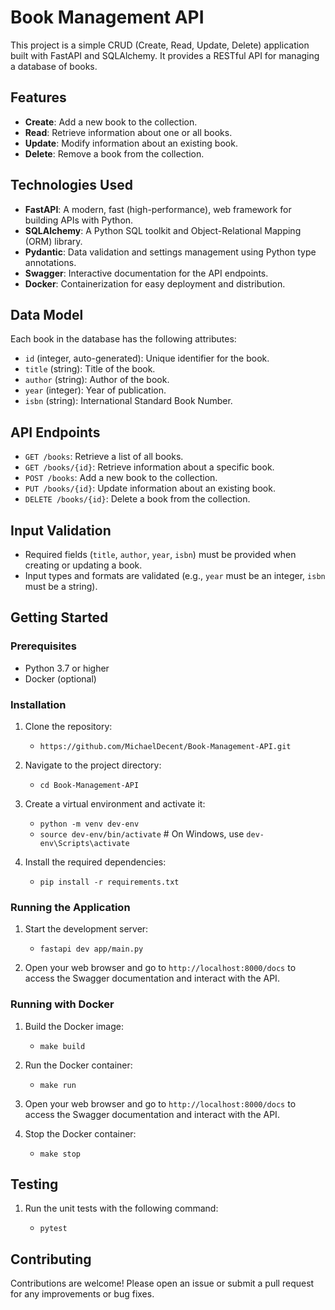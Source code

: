 # Book Management API

This project is a simple CRUD (Create, Read, Update, Delete) application built with FastAPI and SQLAlchemy. It provides a RESTful API for managing a database of books.

## Features

- **Create**: Add a new book to the collection.
- **Read**: Retrieve information about one or all books.
- **Update**: Modify information about an existing book.
- **Delete**: Remove a book from the collection.

## Technologies Used

- **FastAPI**: A modern, fast (high-performance), web framework for building APIs with Python.
- **SQLAlchemy**: A Python SQL toolkit and Object-Relational Mapping (ORM) library.
- **Pydantic**: Data validation and settings management using Python type annotations.
- **Swagger**: Interactive documentation for the API endpoints.
- **Docker**: Containerization for easy deployment and distribution.

## Data Model

Each book in the database has the following attributes:

- `id` (integer, auto-generated): Unique identifier for the book.
- `title` (string): Title of the book.
- `author` (string): Author of the book.
- `year` (integer): Year of publication.
- `isbn` (string): International Standard Book Number.

## API Endpoints

- `GET /books`: Retrieve a list of all books.
- `GET /books/{id}`: Retrieve information about a specific book.
- `POST /books`: Add a new book to the collection.
- `PUT /books/{id}`: Update information about an existing book.
- `DELETE /books/{id}`: Delete a book from the collection.

## Input Validation

- Required fields (`title`, `author`, `year`, `isbn`) must be provided when creating or updating a book.
- Input types and formats are validated (e.g., `year` must be an integer, `isbn` must be a string).

## Getting Started

### Prerequisites

- Python 3.7 or higher
- Docker (optional)

### Installation

1. Clone the repository:
    - `https://github.com/MichaelDecent/Book-Management-API.git`
      
2. Navigate to the project directory:
    - `cd Book-Management-API`
      
3. Create a virtual environment and activate it:   
    - `python -m venv dev-env`
    - `source dev-env/bin/activate`  # On Windows, use `dev-env\Scripts\activate`
    
4. Install the required dependencies:

    - `pip install -r requirements.txt`


### Running the Application

1. Start the development server:

    - `fastapi dev app/main.py`


2. Open your web browser and go to `http://localhost:8000/docs` to access the Swagger documentation and interact with the API.

### Running with Docker

1. Build the Docker image:

    - `make build` 


2. Run the Docker container:

    - `make run`


3. Open your web browser and go to `http://localhost:8000/docs` to access the Swagger documentation and interact with the API.


4. Stop the Docker container:

    - `make stop`

## Testing

1. Run the unit tests with the following command:

    - `pytest`


## Contributing

Contributions are welcome! Please open an issue or submit a pull request for any improvements or bug fixes.









